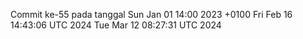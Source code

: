 Commit ke-55 pada tanggal Sun Jan 01 14:00 2023 +0100
Fri Feb 16 14:43:06 UTC 2024
Tue Mar 12 08:27:31 UTC 2024
